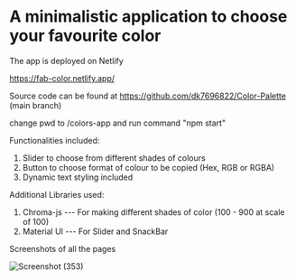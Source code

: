 # A minimalistic application to choose your favourite color

The app is deployed on Netlify

https://fab-color.netlify.app/

Source code can be found at https://github.com/dk7696822/Color-Palette (main branch)

change pwd to /colors-app and run command "npm start"

Functionalities included:

1. Slider to choose from different shades of colours
2. Button to choose format of colour to be copied (Hex, RGB or RGBA)
3. Dynamic text styling included

Additional Libraries used:

1. Chroma-js --- For making different shades of color (100 - 900 at scale of 100)
2. Material UI --- For Slider and SnackBar

Screenshots of all the pages

![Screenshot (353)](https://user-images.githubusercontent.com/21274678/212611442-8aeaa7c2-e443-442f-81aa-b107a4854bec.png)
